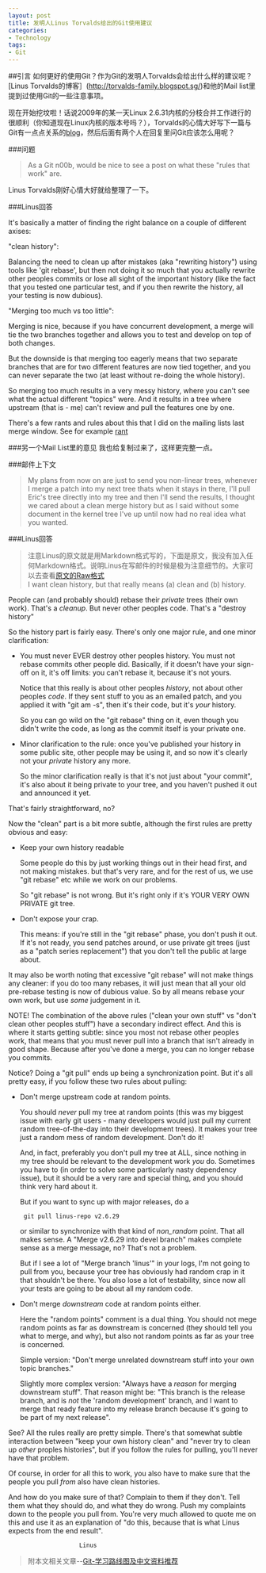 ```yaml
---
layout: post
title: 发明人Linus Torvalds给出的Git使用建议
categories:
- Technology
tags:
- Git
---
```


##引言
如何更好的使用Git？作为Git的发明人Torvalds会给出什么样的建议呢？
[Linus Torvalds的博客］(http://torvalds-family.blogspot.sg/)和他的Mail list里提到过使用Git的一些注意事项。

现在开始挖坟啦！话说2009年的某一天Linux 2.6.31内核的分枝合并工作进行的很顺利（你知道现在Linux内核的版本号吗？），Torvalds的心情大好写下一篇与Git有一点点关系的[blog](http://torvalds-family.blogspot.sg/2009/06/happiness-is-warm-scm.html)，然后后面有两个人在回复里问Git应该怎么用呢？

###问题
>As a Git n00b, would be nice to see a post on what these "rules that work" are.   

Linus Torvalds刚好心情大好就给整理了一下。

###Linus回答

It's basically a matter of finding the right balance on a couple of different axises:

"clean history":

Balancing the need to clean up after mistakes (aka "rewriting history") using tools like 'git rebase', but then not doing it so much that you actually rewrite other peoples commits or lose all sight of the important history (like the fact that you tested one particular test, and if you then rewrite the history, all your testing is now dubious).

"Merging too much vs too little":

Merging is nice, because if you have concurrent development, a merge will tie the two branches together and allows you to test and develop on top of both changes.

But the downside is that merging too eagerly means that two separate branches that are for two different features are now tied together, and you can never separate the two (at least without re-doing the whole history).

So merging too much results in a very messy history, where you can't see what the actual different "topics" were. And it results in a tree where upstream (that is - me) can't review and pull the features one by one.

There's a few rants and rules about this that I did on the mailing lists last merge window. See for example [rant](http://www.mail-archive.com/dri-devel@lists.sourceforge.net/msg39091.html)

###另一个Mail List里的意见
我也给复制过来了，这样更完整一点。

###邮件上下文
> My plans from now on are just to send you non-linear trees, whenever I 
> merge a patch into my next tree thats when it stays in there, I'll pull 
> Eric's tree directly into my tree and then I'll send the results, I 
> thought we cared about a clean merge history but as I said without some 
> document in the kernel tree I've up until now had no real idea what you 
> wanted.

###Linus回答
> 注意Linus的原文就是用Markdown格式写的，下面是原文，我没有加入任何Markdown格式。说明Linus在写邮件的时候是极为注意细节的。大家可以去查看[原文的Raw格式](http://www.mail-archive.com/dri-devel@lists.sourceforge.net/msg39091.html)   
I want clean history, but that really means (a) clean and (b) history.

People can (and probably should) rebase their _private_ trees (their own 
work). That's a _cleanup_. But never other peoples code. That's a "destroy 
history"

So the history part is fairly easy. There's only one major rule, and one 
minor clarification:

 - You must never EVER destroy other peoples history. You must not rebase 
   commits other people did. Basically, if it doesn't have your sign-off 
   on it, it's off limits: you can't rebase it, because it's not yours.

   Notice that this really is about other peoples _history_, not about 
   other peoples _code_. If they sent stuff to you as an emailed patch, 
   and you applied it with "git am -s", then it's their code, but it's 
   _your_ history.

   So you can go wild on the "git rebase" thing on it, even though you 
   didn't write the code, as long as the commit itself is your private 
   one.

 - Minor clarification to the rule: once you've published your history in 
   some public site, other people may be using it, and so now it's clearly 
   not your _private_ history any more.

   So the minor clarification really is that it's not just about "your 
   commit", it's also about it being private to your tree, and you haven't 
   pushed it out and announced it yet.

That's fairly straightforward, no?

Now the "clean" part is a bit more subtle, although the first rules are 
pretty obvious and easy:

 - Keep your own history readable

   Some people do this by just working things out in their head first, and 
   not making mistakes. but that's very rare, and for the rest of us, we 
   use "git rebase" etc while we work on our problems. 

   So "git rebase" is not wrong. But it's right only if it's YOUR VERY OWN 
   PRIVATE git tree.

 - Don't expose your crap.

   This means: if you're still in the "git rebase" phase, you don't push 
   it out. If it's not ready, you send patches around, or use private git 
   trees (just as a "patch series replacement") that you don't tell the 
   public at large about.

It may also be worth noting that excessive "git rebase" will not make 
things any cleaner: if you do too many rebases, it will just mean that all 
your old pre-rebase testing is now of dubious value. So by all means 
rebase your own work, but use _some_ judgement in it.

NOTE! The combination of the above rules ("clean your own stuff" vs "don't 
clean other peoples stuff") have a secondary indirect effect. And this is 
where it starts getting subtle: since you most not rebase other peoples 
work, that means that you must never pull into a branch that isn't already 
in good shape. Because after you've done a merge, you can no longer rebase 
you commits.

Notice? Doing a "git pull" ends up being a synchronization point. But it's 
all pretty easy, if you follow these two rules about pulling:

 - Don't merge upstream code at random points. 

   You should _never_ pull my tree at random points (this was my biggest 
   issue with early git users - many developers would just pull my current 
   random tree-of-the-day into their development trees). It makes your 
   tree just a random mess of random development. Don't do it!

   And, in fact, preferably you don't pull my tree at ALL, since nothing 
   in my tree should be relevant to the development work _you_ do. 
   Sometimes you have to (in order to solve some particularly nasty 
   dependency issue), but it should be a very rare and special thing, and 
   you should think very hard about it.

   But if you want to sync up with major releases, do a

        git pull linus-repo v2.6.29

   or similar to synchronize with that kind of _non_random_ point. That 
   all makes sense. A "Merge v2.6.29 into devel branch" makes complete 
   sense as a merge message, no? That's not a problem.

   But if I see a lot of "Merge branch 'linus'" in your logs, I'm not 
   going to pull from you, because your tree has obviously had random crap 
   in it that shouldn't be there. You also lose a lot of testability, 
   since now all your tests are going to be about all my random code.

 - Don't merge _downstream_ code at random points either.

   Here the "random points" comment is a dual thing. You should not mege 
   random points as far as downstream is concerned (they should tell you 
   what to merge, and why), but also not random points as far as your tree 
   is concerned.

   Simple version: "Don't merge unrelated downstream stuff into your own 
   topic branches."

   Slightly more complex version: "Always have a _reason_ for merging 
   downstream stuff". That reason might be: "This branch is the release 
   branch, and is _not_ the 'random development' branch, and I want to 
   merge that ready feature into my release branch because it's going to 
   be part of my next release".

See? All the rules really are pretty simple. There's that somewhat subtle 
interaction between "keep your own history clean" and "never try to clean 
up _other_ proples histories", but if you follow the rules for pulling, 
you'll never have that problem.

Of course, in order for all this to work, you also have to make sure that 
the people you pull _from_ also have clean histories.

And how do you make sure of that? Complain to them if they don't. Tell 
them what they should do, and what they do wrong. Push my complaints down 
to the people you pull from. You're very much allowed to quote me on this 
and use it as an explanation of "do this, because that is what Linus 
expects from the end result".

                        Linus

> 附本文相关文章--[Git-学习路线图及中文资料推荐](http://blog.sevenche.com/2014/02/Git-%E5%AD%A6%E4%B9%A0%E8%B7%AF%E7%BA%BF%E5%9B%BE%E5%8F%8A%E4%B8%AD%E6%96%87%E8%B5%84%E6%96%99%E6%8E%A8%E8%8D%90/)

